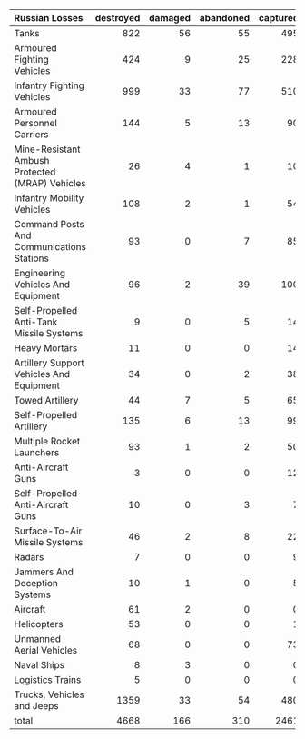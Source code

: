 | Russian Losses                                   |   destroyed |   damaged |   abandoned |   captured |   total |
|:-------------------------------------------------|------------:|----------:|------------:|-----------:|--------:|
| Tanks                                            |         822 |        56 |          55 |        495 |    1428 |
| Armoured Fighting Vehicles                       |         424 |         9 |          25 |        228 |     686 |
| Infantry Fighting Vehicles                       |         999 |        33 |          77 |        510 |    1619 |
| Armoured Personnel Carriers                      |         144 |         5 |          13 |         90 |     252 |
| Mine-Resistant Ambush Protected  (MRAP) Vehicles |          26 |         4 |           1 |         10 |      41 |
| Infantry Mobility Vehicles                       |         108 |         2 |           1 |         54 |     165 |
| Command Posts And Communications Stations        |          93 |         0 |           7 |         85 |     185 |
| Engineering Vehicles And Equipment               |          96 |         2 |          39 |        100 |     237 |
| Self-Propelled Anti-Tank Missile Systems         |           9 |         0 |           5 |         14 |      28 |
| Heavy Mortars                                    |          11 |         0 |           0 |         14 |      25 |
| Artillery Support Vehicles And Equipment         |          34 |         0 |           2 |         38 |      74 |
| Towed Artillery                                  |          44 |         7 |           5 |         65 |     121 |
| Self-Propelled Artillery                         |         135 |         6 |          13 |         99 |     253 |
| Multiple Rocket Launchers                        |          93 |         1 |           2 |         50 |     146 |
| Anti-Aircraft Guns                               |           3 |         0 |           0 |         12 |      15 |
| Self-Propelled Anti-Aircraft Guns                |          10 |         0 |           3 |          7 |      20 |
| Surface-To-Air Missile Systems                   |          46 |         2 |           8 |         22 |      78 |
| Radars                                           |           7 |         0 |           0 |          9 |      16 |
| Jammers And Deception Systems                    |          10 |         1 |           0 |          5 |      16 |
| Aircraft                                         |          61 |         2 |           0 |          0 |      63 |
| Helicopters                                      |          53 |         0 |           0 |          1 |      54 |
| Unmanned Aerial Vehicles                         |          68 |         0 |           0 |         73 |     141 |
| Naval Ships                                      |           8 |         3 |           0 |          0 |      11 |
| Logistics Trains                                 |           5 |         0 |           0 |          0 |       5 |
| Trucks, Vehicles and Jeeps                       |        1359 |        33 |          54 |        480 |    1926 |
| total                                            |        4668 |       166 |         310 |       2461 |    7605 |